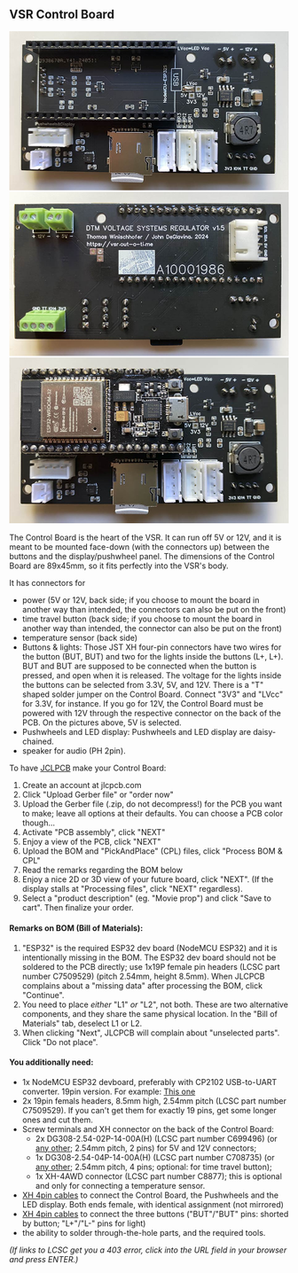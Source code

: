 ## VSR Control Board

<img src="img/cb1.jpg">

<img src="img/cb2.jpg">

<img src="img/cb3.jpg">

The Control Board is the heart of the VSR. It can run off 5V or 12V, and it is meant to be mounted face-down (with the connectors up) between the buttons and the display/pushwheel panel. The dimensions of the Control Board are 89x45mm, so it fits perfectly into the VSR's body.

It has connectors for
- power (5V or 12V, back side; if you choose to mount the board in another way than intended, the connectors can also be put on the front)
- time travel button (back side; if you choose to mount the board in another way than intended, the connector can also be put on the front)
- temperature sensor (back side)
- Buttons & lights: Those JST XH four-pin connectors have two wires for the button (BUT, BUT) and two for the lights inside the buttons (L+, L+). BUT and BUT are supposed to be connected when the button is pressed, and open when it is released. The voltage for the lights inside the buttons can be selected from 3.3V, 5V, and 12V. There is a "T" shaped solder jumper on the Control Board. Connect "3V3" and "LVcc" for 3.3V, for instance. If you go for 12V, the Control Board must be powered with 12V through the respective connector on the back of the PCB. On the pictures above, 5V is selected.
- Pushwheels and LED display: Pushwheels and LED display are daisy-chained.
- speaker for audio (PH 2pin).

To have [JCLPCB](https://jlcpcb.com) make your Control Board:
1) Create an account at jlcpcb.com
2) Click "Upload Gerber file" or "order now"
3) Upload the Gerber file (.zip, do not decompress!) for the PCB you want to make; leave all options at their defaults. You can choose a PCB color though...
4) Activate "PCB assembly", click "NEXT"
5) Enjoy a view of the PCB, click "NEXT"
6) Upload the BOM and "PickAndPlace" (CPL) files, click "Process BOM & CPL"
7) Read the remarks regarding the BOM below
8) Enjoy a nice 2D or 3D view of your future board, click "NEXT". (If the display stalls at "Processing files", click "NEXT" regardless).
9) Select a "product description" (eg. "Movie prop") and click "Save to cart". Then finalize your order.

#### Remarks on BOM (Bill of Materials):

1) "ESP32" is the required ESP32 dev board (NodeMCU ESP32) and it is intentionally missing in the BOM. The ESP32 dev board should not be soldered to the PCB directly; use 1x19P female pin headers (LCSC part number C7509529) (pitch 2.54mm, height 8.5mm). When JLCPCB complains about a "missing data" after processing the BOM, click "Continue".
2) You need to place _either_ "L1" _or_ "L2", not both. These are two alternative components, and they share the same physical location. In the "Bill of Materials" tab, deselect L1 or L2.
3) When clicking "Next", JLCPCB will complain about "unselected parts". Click "Do not place".

#### You additionally need:
- 1x NodeMCU ESP32 devboard, preferably with CP2102 USB-to-UART converter. 19pin version. For example: [This one](https://www.waveshare.com/nodemcu-32s.htm)
- 2x 19pin femals headers, 8.5mm high, 2.54mm pitch (LCSC part number C7509529). If you can't get them for exactly 19 pins, get some longer ones and cut them.
- Screw terminals and XH connector on the back of the Control Board:
  - 2x DG308-2.54-02P-14-00A(H) (LCSC part number C699496) (or [any other](https://www.mouser.com/ProductDetail/Amphenol-Anytek/VN02A1500000G?qs=Mv7BduZupUgf8d3Xo6xdxw%3D%3D); 2.54mm pitch, 2 pins) for 5V and 12V connectors;
  - 1x DG308-2.54-04P-14-00A(H) (LCSC part number C708735) (or [any other](https://www.mouser.com/ProductDetail/Amphenol-Anytek/VN04A1500000G?qs=Mv7BduZupUg1gSttWAc7xA%3D%3D); 2.54mm pitch, 4 pins; optional: for time travel button);
  - 1x XH-4AWD connector (LCSC part number C8877); this is optional and only for connecting a temperature sensor.
- [XH 4pin cables](https://www.amazon.com/Connector-pre-crimped-Housing-Adapter-Compatible/dp/B08G18PWQ6/ref=sr_1_21?th=1) to connect the Control Board, the Pushwheels and the LED display. Both ends female, with identical assignment (not mirrored)
- [XH 4pin cables](https://www.amazon.com/Connector-pre-crimped-Housing-Adapter-Compatible/dp/B08G18PWQ6/ref=sr_1_21?th=1) to connect the three buttons ("BUT"/"BUT" pins: shorted by button; "L+"/"L-" pins for light)
- the ability to solder through-the-hole parts, and the required tools.




_(If links to LCSC get you a 403 error, click into the URL field in your browser and press ENTER.)_

